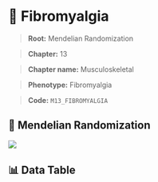 # 🧪 Fibromyalgia

> **Root:** Mendelian Randomization

> **Chapter:** 13  

> **Chapter name:** Musculoskeletal

> **Phenotype:** Fibromyalgia  

> **Code:** `M13_FIBROMYALGIA`

## 🧬 Mendelian Randomization  

<img src="/MR/Figures/Forward/M13_FIBROMYALGIA.png"/>

## 📊 Data Table

<CsvTableMRF src="/MR/Data/Forward/M13_FIBROMYALGIA.csv"/>
